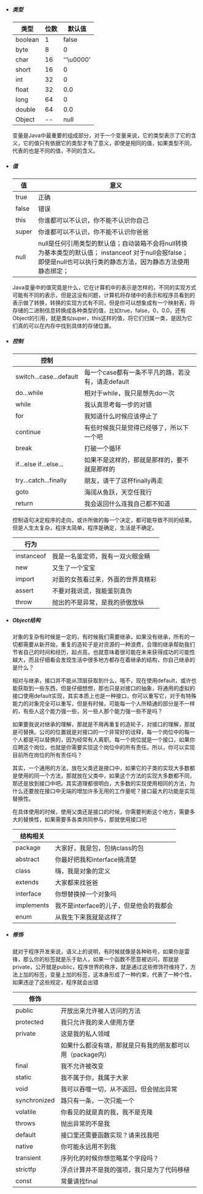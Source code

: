 - ##### 类型

  | 类型    | 位数 | 默认值    |
  | ------- | ---- | --------- |
  | boolean | 1    | false     |
  | byte    | 8    | 0         |
  | char    | 16   | ''\u0000' |
  | short   | 16   | 0         |
  | int     | 32   | 0         |
  | float   | 32   | 0.0       |
  | long    | 64   | 0         |
  | double  | 64   | 0.0       |
  | Object  | --   | null      |

  变量是Java中最重要的组成部分，对于一个变量来说，它的类型表示了它的含义，它的值只有依据它的类型才有了意义，即使是相同的值，如果类型不同，代表的也是不同的值，不同的含义。

  

- ##### 值

  | 值    | 意义                                                         |
  | ----- | ------------------------------------------------------------ |
  | true  | 正确                                                         |
  | false | 错误                                                         |
  | this  | 你谁都可以不认识，你不能不认识你自己                         |
  | super | 你谁都可以不认识，你不能不认识你爸爸                         |
  | null  | null是任何引用类型的默认值；自动装箱不会将null转换为基本类型的默认值； instanceof 对于null会报false；即使是null也可以执行类的静态方法，因为静态方法使用静态绑定； |

  Java变量中的值究竟是什么，它在计算机中的表示是怎样的，不同的实现方式可能有不同的表示，但是这没有问题，计算机将存储中的表示和程序员看到的表示做了转换，转换的实现方式有不同，但是你可以想象成有一个映射表，将存储的二进制信息转换成各种类型的值，比如true，false，0，0.0，还有Object的引用，就是类似super，this这样的值，将它们归属一类，是因为它们真的可以在内存中找到具体的存储位置。

  

- ##### 控制

  | 控制                    |                                                   |
  | ----------------------- | ------------------------------------------------- |
  | switch...case...default | 每一个case都有一条不平凡的路，若没有，请走default |
  | do...while              | 相对于while，我只是想先do一次                     |
  | while                   | 我认真思考每一步的对错                            |
  | for                     | 我知道什么时候应该停止了                          |
  | continue                | 有些时候我只是觉得已经够了，所以下一个吧          |
  | break                   | 打破一个循环                                      |
  | if...else if...else...  | 如果不是这样的，那就是那样的，要不就是那样的      |
  | try...catch...finally   | 朋友，请干了这杯finally再走                       |
  | goto                    | 海阔从鱼跃，天空任我行                            |
  | return                  | 我会返回什么连我自己都不知道                      |

  控制语句决定程序的走向，或许所做的每一个决定，都可能导致不同的结果。但是人生太复杂，程序太简单，程序是确定，生活是不确定。

  | 行为       |                                    |
  | ---------- | ---------------------------------- |
  | instanceof | 我是一名鉴定师，我有一双火眼金睛   |
  | new        | 又生了一个宝宝                     |
  | import     | 对面的女孩看过来，外面的世界真精彩 |
  | assert     | 不要对我说谎，我能鉴别真伪         |
  | throw      | 抛出的不是异常，是我的骄傲放纵     |

  

- ##### Object结构

  对象的复杂有时候是一定的，有时候我们需要继承，如果没有继承，所有的一切都需要从新开始，重复的造轮子是对资源的一种浪费，合理的继承帮助我们节省自己的时间和经历，起点高，也就意味着很可能在未来获得成功的可能性越大，而且仔细看会发现生活中很多地方都存在着继承的结构，你自己继承的是什么？

  相对与继承，接口并不能从顶层获取到什么，哦不，现在使用default，或许也能获取到一些东西，但是仔细想想，那也只是对接口的抽象，将通用的虚拟的接口使用default实现，其实本质上也是一种接口，你可以重写它，对于有特殊能力的对象完全可以重写，但是有时候，可能每一个人所精通的部分是不一样的，有些人这个能力强一些，另一些人那个能力强一些不是吗？

  如果要我说对继承的理解，那就是不用再重复的造轮子，对接口的理解，那就是可替换。公司的位置就是对接口的一个非常好的诠释，每一个岗位中的每一个人都是可以替换的，因为经常有人离职。每一个岗位就是一个接口，如果你应聘这个岗位，也就是你需要实现这个岗位中的所有责任。所以，你可以实现目前所在岗位的所有责任吗？

  其实，一个通用的方法，放在父类还是接口中，如果它的子类的实现大多数都是使用的同一个方法，那就放在父类中，如果这个方法的实现大多数都不同，那还是放到接口中吧。其实道理都很明白，大多数的实现使用相同的方法，为什么还要放在接口中无端的增加许多无用的工作量呢？接口最大的功能是实现替换性。

  在具体使用的时候，使用父类还是接口的时候，你需要判断这个地方，需要多大的替换性，如果需要多各类共同参与，那就使用接口吧

  | 结构相关   |                                         |
  | ---------- | --------------------------------------- |
  | package    | 大家好，我是包，包纳class的包           |
  | abstract   | 你最好把我和interface搞清楚             |
  | class      | 嗨，我是对象的定义                      |
  | extends    | 大家都来找爸爸                          |
  | interface  | 你想替换掉一个对象吗                    |
  | implements | 我不是interface的儿子，但是他会的我都会 |
  | enum       | 从我生下来我就是这样了                  |

- ##### 修饰

  就对于程序开发来说，语义上的说明，有时候就像是各种称号，如果你是雷锋，那么你的标签就是乐于助人，如果一个函数不愿意被访问，那就是private，公开就是public，程序世界的秩序，就是通过这些修饰符维持了，方法上加的标签，变量上加的标签，这本身形成了一种约束，代表了一种个性，如果违逆了这些规定，程序就会出错

  | 修饰         |                                                           |
  | ------------ | --------------------------------------------------------- |
  | public       | 开放出来允许被人访问的方法                                |
  | protected    | 我只允许我的亲人使用方便                                  |
  | private      | 这是我的私人领域                                          |
  |              | 如果什么都没有填，那就是只有我的朋友都可以用（package内） |
  | final        | 我不允许被改变                                            |
  | static       | 我不属于你，我属于大家                                    |
  | void         | 我可以吞噬一切，从不返回，但会抛出异常                    |
  | synchronized | 路只有一条，一次只能一个                                  |
  | volatile     | 你看见的就是真的我，我不是克隆                            |
  | throws       | 抛出异常的不是我                                          |
  | default      | 接口里还需要函数实现？请来找我吧                          |
  | native       | 你可能永远用不到我                                        |
  | transient    | 序列化的时候你想忽略某个字段吗？                          |
  | strictfp     | 浮点计算并不是我的强项，我只是为了代码移植                |
  | const        | 常量请找final                                             |

  
